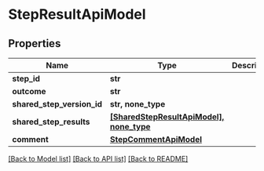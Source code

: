 # StepResultApiModel


## Properties
Name | Type | Description | Notes
------------ | ------------- | ------------- | -------------
**step_id** | **str** |  | 
**outcome** | **str** |  | 
**shared_step_version_id** | **str, none_type** |  | [optional] 
**shared_step_results** | [**[SharedStepResultApiModel], none_type**](SharedStepResultApiModel.md) |  | [optional] 
**comment** | [**StepCommentApiModel**](StepCommentApiModel.md) |  | [optional] 

[[Back to Model list]](../README.md#documentation-for-models) [[Back to API list]](../README.md#documentation-for-api-endpoints) [[Back to README]](../README.md)



